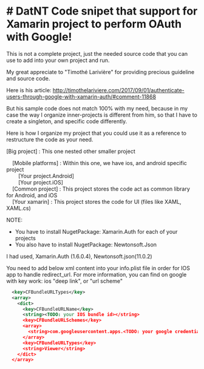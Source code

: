 # # DatNT Code snipet that support for Xamarin project to perform OAuth with Google!

This is not a complete project, just the needed source code that you can use to add into your own project and run.  

My great appreciate to "Timothé Larivière" for providing precious guideline and source code.  
  
Here is his article: http://timothelariviere.com/2017/09/01/authenticate-users-through-google-with-xamarin-auth/#comment-11868  
  
But his sample code does not match 100% with my need, because in my case the way I organize inner-projects is different from him, so that I have to create a singleton, and specific code differently.
  
Here is how I organize my project that you could use it as a reference to restructure the code as your need.


[Big project] : This one nested other smaller project  

&nbsp;&nbsp;&nbsp;&nbsp;[Mobile platforms] : Within this one, we have ios, and android specific project  
&nbsp;&nbsp;&nbsp;&nbsp;&nbsp;&nbsp;&nbsp;&nbsp;[Your project.Android]  
&nbsp;&nbsp;&nbsp;&nbsp;&nbsp;&nbsp;&nbsp;&nbsp;[Your project.iOS]  
&nbsp;&nbsp;&nbsp;&nbsp;[Common project] : This project stores the code act as common library for Android, and iOS  
&nbsp;&nbsp;&nbsp;&nbsp;[Your xamarin] : This project stores the code for UI (files like XAML, XAML.cs)  
  
NOTE:  
* You have to install NugetPackage: Xamarin.Auth for each of your projects  
* You also have to install NugetPackage: Newtonsoft.Json  
  
I had used, Xamarin.Auth (1.6.0.4), Newtonsoft.json(11.0.2)  

  
You need to add below xml content into your info.plist file in order for IOS app to handle redirect_url. For more information, you can find on google with key work: ios "deep link", or "url scheme"
  
```xml
  <key>CFBundleURLTypes</key>
  <array>
    <dict>
      <key>CFBundleURLName</key>
      <string><TODO: your IOS bundle id></string>
      <key>CFBundleURLSchemes</key>
      <array>
        <string>com.googleusercontent.apps.<TODO: your google credential data at REVERSED ID></string>
      </array>
      <key>CFBundleURLTypes</key>
      <string>Viewer</string>
    </dict>
  </array>
```

